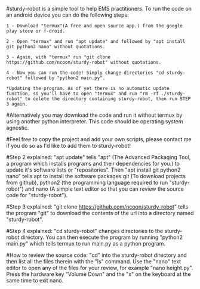 #sturdy-robot is a simple tool to help EMS practitioners. To run the code on an android device you can do the following steps:

	1 - Download "termux"(A free and open source app.) from the google play store or f-droid.

	2 - Open "termux" and run "apt update" and followed by "apt install git python2 nano" without quotations.

	3 - Again, with "termux" run "git clone https://github.com/ncoon/sturdy-robot" without quotations.

	4 - Now you can run the code! Simply change directories "cd sturdy-robot" followed by "python2 main.py".
	
	*Updating the program. As of yet there is no automatic update function, so you'll have to open "termux" and run "rm -rf ./sturdy-robot" to delete the directory containing sturdy-robot, then run STEP 3 again. 

#Alternatively you may download the code and run it without termux by using another python interpreter. This code should be operating system agnostic.

#Feel free to copy the project and add your own scripts, please contact me if you do so as I'd like to add them to sturdy-robot!

#Step 2 explained: "apt update" tells "apt" (The Advanced Packaging Tool, a program which installs programs and their dependencies for you.) to update it's software lists or "repositories". Then "apt install git python2 nano" tells apt to install the software packages git (To download projects from github), python2 (the programming language required to run "sturdy-robot") and nano (A simple text editor so that you can review the source code for "sturdy-robot").

#Step 3 explained: "git clone https://github.com/ncoon/sturdy-robot" tells the program "git" to download the contents of the url into a directory named "sturdy-robot". 

#Step 4 explained: "cd sturdy-robot" changes directories to the sturdy-robot directory. You can then execute the program by running "python2 main.py" which tells termux to run main.py as a python program.
 
#How to review the source code: "cd" into the sturdy-robot directory and then list all the files therein with the "ls" command.  Use the "nano" text editor to open any of the files for your review, for example "nano height.py". Press the hardware key "Volume Down" and the "x" on the keyboard at the same time to exit nano.
